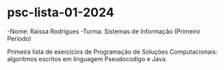 # psc-lista-01-2024
-Nome: Raissa Rodrigues
-Turma: Sistemas de Informação (Primeiro Período)

Primeira lista de exercícios de Programação de Soluções Computacionais: algoritmos 
escritos em linguagem Pseudocodigo e Java.
